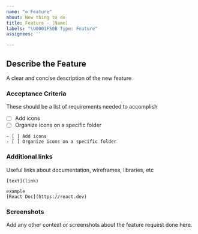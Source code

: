 ```yaml
---
name: "⚙️ Feature"
about: New thing to do
title: Feature - [Name]
labels: "\U0001F50B Type: Feature"
assignees: ''

---
```


## Describe the Feature
A clear and concise description of the new feature

### Acceptance Criteria
These should be a list of requirements needed to accomplish

- [ ] Add icons
- [ ] Organize icons on a specific folder

```
- [ ] Add icons
- [ ] Organize icons on a specific folder
```


### Additional links
Useful links about documentation, wireframes, libraries, etc
```
[text](link)

example
[React Doc](https://react.dev)
```

### Screenshots
Add any other context or screenshots about the feature request done here.
